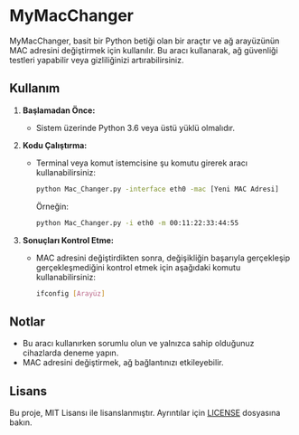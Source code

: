 # MyMacChanger
MyMacChanger, basit bir Python betiği olan bir araçtır ve ağ arayüzünün MAC adresini değiştirmek için kullanılır. Bu aracı kullanarak, ağ güvenliği testleri yapabilir veya gizliliğinizi artırabilirsiniz.

## Kullanım

1. **Başlamadan Önce:**
   - Sistem üzerinde Python 3.6 veya üstü yüklü olmalıdır.

2. **Kodu Çalıştırma:**
   - Terminal veya komut istemcisine şu komutu girerek aracı kullanabilirsiniz:
     ```bash
     python Mac_Changer.py -interface eth0 -mac [Yeni MAC Adresi]
     ```
     Örneğin:
     ```bash
     python Mac_Changer.py -i eth0 -m 00:11:22:33:44:55
     ```

3. **Sonuçları Kontrol Etme:**
   - MAC adresini değiştirdikten sonra, değişikliğin başarıyla gerçekleşip gerçekleşmediğini kontrol etmek için aşağıdaki komutu kullanabilirsiniz:
     ```bash
     ifconfig [Arayüz]
     ```

## Notlar

- Bu aracı kullanırken sorumlu olun ve yalnızca sahip olduğunuz cihazlarda deneme yapın.
- MAC adresini değiştirmek, ağ bağlantınızı etkileyebilir.

## Lisans

Bu proje, MIT Lisansı ile lisanslanmıştır. Ayrıntılar için [LICENSE](LICENSE) dosyasına bakın.
